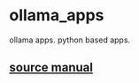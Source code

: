 # ollama_apps

ollama apps. python based apps.

## [source manual](https://chaitu-ycr.github.io/automotive-test-kit/packages/ollama_apps/#source-manual)
